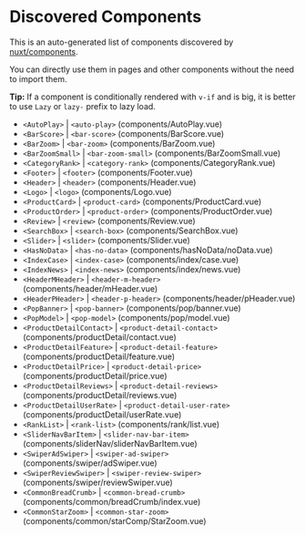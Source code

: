 # Discovered Components

This is an auto-generated list of components discovered by [nuxt/components](https://github.com/nuxt/components).

You can directly use them in pages and other components without the need to import them.

**Tip:** If a component is conditionally rendered with `v-if` and is big, it is better to use `Lazy` or `lazy-` prefix to lazy load.

- `<AutoPlay>` | `<auto-play>` (components/AutoPlay.vue)
- `<BarScore>` | `<bar-score>` (components/BarScore.vue)
- `<BarZoom>` | `<bar-zoom>` (components/BarZoom.vue)
- `<BarZoomSmall>` | `<bar-zoom-small>` (components/BarZoomSmall.vue)
- `<CategoryRank>` | `<category-rank>` (components/CategoryRank.vue)
- `<Footer>` | `<footer>` (components/Footer.vue)
- `<Header>` | `<header>` (components/Header.vue)
- `<Logo>` | `<logo>` (components/Logo.vue)
- `<ProductCard>` | `<product-card>` (components/ProductCard.vue)
- `<ProductOrder>` | `<product-order>` (components/ProductOrder.vue)
- `<Review>` | `<review>` (components/Review.vue)
- `<SearchBox>` | `<search-box>` (components/SearchBox.vue)
- `<Slider>` | `<slider>` (components/Slider.vue)
- `<HasNoData>` | `<has-no-data>` (components/hasNoData/noData.vue)
- `<IndexCase>` | `<index-case>` (components/index/case.vue)
- `<IndexNews>` | `<index-news>` (components/index/news.vue)
- `<HeaderMHeader>` | `<header-m-header>` (components/header/mHeader.vue)
- `<HeaderPHeader>` | `<header-p-header>` (components/header/pHeader.vue)
- `<PopBanner>` | `<pop-banner>` (components/pop/banner.vue)
- `<PopModel>` | `<pop-model>` (components/pop/model.vue)
- `<ProductDetailContact>` | `<product-detail-contact>` (components/productDetail/contact.vue)
- `<ProductDetailFeature>` | `<product-detail-feature>` (components/productDetail/feature.vue)
- `<ProductDetailPrice>` | `<product-detail-price>` (components/productDetail/price.vue)
- `<ProductDetailReviews>` | `<product-detail-reviews>` (components/productDetail/reviews.vue)
- `<ProductDetailUserRate>` | `<product-detail-user-rate>` (components/productDetail/userRate.vue)
- `<RankList>` | `<rank-list>` (components/rank/list.vue)
- `<SliderNavBarItem>` | `<slider-nav-bar-item>` (components/sliderNav/sliderNavBarItem.vue)
- `<SwiperAdSwiper>` | `<swiper-ad-swiper>` (components/swiper/adSwiper.vue)
- `<SwiperReviewSwiper>` | `<swiper-review-swiper>` (components/swiper/reviewSwiper.vue)
- `<CommonBreadCrumb>` | `<common-bread-crumb>` (components/common/breadCrumb/index.vue)
- `<CommonStarZoom>` | `<common-star-zoom>` (components/common/starComp/StarZoom.vue)

